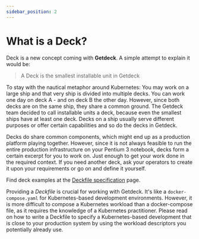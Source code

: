 ```yaml
---
sidebar_position: 2
---
```


# What is a Deck?
Deck is a new concept coming with **Getdeck**. A simple attempt to explain it would be:

> A Deck is the smallest installable unit in Getdeck

To stay with the nautical metaphor around Kubernetes: You may work on a large ship and that very ship is 
divided into multiple decks. You can work one day on deck A - and on deck B the other day. However, since both decks 
are on the same ship, they share a common ground. The Getdeck team decided to call installable units a deck, 
because even the smallest ships have at least one deck. Decks on a ship usually serve different purposes or offer 
certain capabilities and so do the decks in Getdeck.

Decks do share common components, which might end up as a production platform playing together. However, since it is not 
always feasible to run the entire production infrastructure on your Pentium 3 notebook, decks form a certain excerpt for 
you to work on. Just enough to get your work done in the required context. If you need another deck, ask your operators 
to create it upon your requirements or go on and define it yourself.

Find deck examples at the [Deckfile specification](/docs/deckfile-specs) page.

Providing a _Deckfile_ is crucial for working with Getdeck. It's like a `docker-compose.yaml` for Kubernetes-based development
environments. However, it is more difficult to compose a Kubernetes workload than a docker-compose file, as it requires
the knowledge of a Kubernetes practitioner. Please read on how to write a Deckfile to specify a Kubernetes-based development
that is close to your production system by using the workload descriptors you potentially already use.
